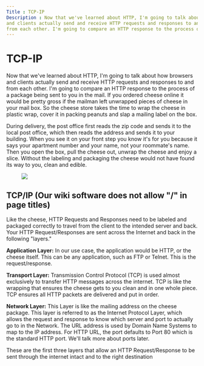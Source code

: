 ```yaml
---
Title : TCP-IP
Description : Now that we've learned about HTTP, I'm going to talk about how browsers
and clients actually send and receive HTTP requests and responses to and
from each other. I'm going to compare an HTTP response to the process of
---
```



# TCP-IP



Now that we've learned about HTTP, I'm going to talk about how browsers
and clients actually send and receive HTTP requests and responses to and
from each other. I'm going to compare an HTTP response to the process of
a package being sent to you in the mail. If you ordered cheese online it
would be pretty gross if the mailman left unwrapped pieces of cheese in
your mail box. So the cheese store takes the time to wrap the cheese in
plastic wrap, cover it in packing peanuts and slap a mailing label on
the box.

During delivery, the post office first reads the zip code and sends it
to the local post office, which then reads the address and sends it to
your building. When you see it on your front step you know it's for you
because it says your apartment number and your name, not your roommate's
name. Then you open the box, pull the cheese out, unwrap the cheese and
enjoy a slice. Without the labeling and packaging the cheese would not
have found its way to you, clean and edible.

<figure class="fig fignone">
<p><img src="industry-reference/images/27492354.jpeg"
class="image" /></p>
</figure>



## TCP/IP (Our wiki software does not allow "/" in page titles)

Like the cheese, HTTP Requests and Responses need to be labeled and
packaged correctly to travel from the client to the intended server and
back. Your HTTP Request/Responses are sent across the Internet and back
in the following "layers."

**Application Layer:** In our use case, the application would be HTTP,
or the cheese itself. This can be any application, such as FTP or
Telnet. This is the request/response.

**Transport Layer:** Transmission Control Protocol (TCP) is used almost
exclusively to transfer HTTP messages across the internet. TCP is like
the wrapping that ensures the cheese gets to you clean and in one whole
piece. TCP ensures all HTTP packets are delivered and put in order.

**Network Layer:** This Layer is like the mailing address on the cheese
package. This layer is referred to as the Internet Protocol Layer, which
allows the request and response to know which server and port to
actually go to in the Network. The URL address is used by Domain Name
Systems to map to the IP address. For HTTP URL, the port defaults to
Port 80 which is the standard HTTP port. We'll talk more about ports
later.

These are the first three layers that allow an HTTP Request/Response to
be sent through the internet intact and to the right destination






